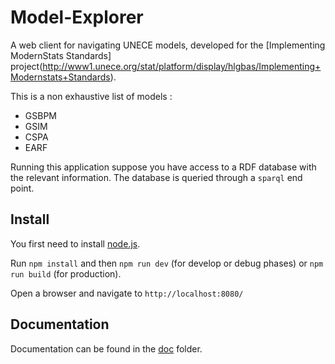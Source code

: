 # Model-Explorer

A web client for navigating UNECE models, developed for the [Implementing ModernStats Standards] project(http://www1.unece.org/stat/platform/display/hlgbas/Implementing+Modernstats+Standards).

This is a non exhaustive list of models :
 * GSBPM
 * GSIM
 * CSPA
 * EARF

Running this application suppose you have access to a RDF database with the relevant information. The database is queried through a `sparql` end point.

## Install

You first need to install [node.js](https://nodejs.org/en/).

Run `npm install` and then `npm run dev` (for develop or debug phases) or `npm run build` (for production).

Open a browser and navigate to `http://localhost:8080/`

## Documentation

Documentation can be found in the [doc](./doc/documentation.md) folder.